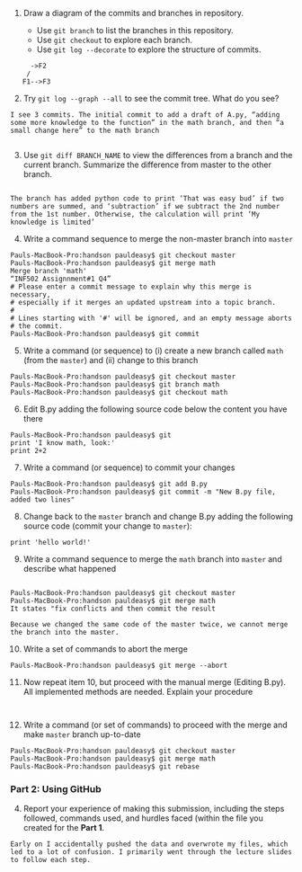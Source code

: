 
1. Draw a diagram of the commits and branches in repository.

    - Use `git branch` to list the branches in this repository.
    - Use `git checkout` to explore each branch.
    - Use `git log --decorate` to explore the structure of commits.

``` 
     ->F2			
    / 
   F1-->F3
```		

2. Try `git log --graph --all` to see the commit tree. What do you see?
```
I see 3 commits. The initial commit to add a draft of A.py, “adding some more knowledge to the function” in the math branch, and then “a small change here” to the math branch


```

3. Use `git diff BRANCH_NAME` to view the differences from a branch and the current branch.
   Summarize the difference from master to the other branch.

```

The branch has added python code to print ‘That was easy bud’ if two numbers are summed, and ‘subtraction’ if we subtract the 2nd number from the 1st number. Otherwise, the calculation will print ‘My knowledge is limited’

```

4. Write a command sequence to merge the non-master branch into `master`

``` 
Pauls-MacBook-Pro:handson pauldeasy$ git checkout master
Pauls-MacBook-Pro:handson pauldeasy$ git merge math
Merge branch 'math'
“INF502 Assignnment#1 Q4”
# Please enter a commit message to explain why this merge is necessary,
# especially if it merges an updated upstream into a topic branch.
#
# Lines starting with '#' will be ignored, and an empty message aborts
# the commit.
Pauls-MacBook-Pro:handson pauldeasy$ git commit

```


5. Write a command (or sequence) to (i) create a new branch called `math` (from the `master`) 
and (ii) change to this branch

```
Pauls-MacBook-Pro:handson pauldeasy$ git checkout master
Pauls-MacBook-Pro:handson pauldeasy$ git branch math
Pauls-MacBook-Pro:handson pauldeasy$ git checkout math
```
   
6. Edit B.py adding the following source code below the content you have there
```
Pauls-MacBook-Pro:handson pauldeasy$ git
print 'I know math, look:'
print 2+2
```

7. Write a command (or sequence) to commit your changes
```
Pauls-MacBook-Pro:handson pauldeasy$ git add B.py
Pauls-MacBook-Pro:handson pauldeasy$ git commit -m "New B.py file, added two lines"

```

8. Change back to the `master` branch and change B.py adding the following source code (commit your change to `master`):
```
print 'hello world!'
```

9. Write a command sequence to merge the `math` branch into `master` and describe what happened
``` 

Pauls-MacBook-Pro:handson pauldeasy$ git checkout master
Pauls-MacBook-Pro:handson pauldeasy$ git merge math
It states "fix conflicts and then commit the result

Because we changed the same code of the master twice, we cannot merge the branch into the master.

```
   
10. Write a set of commands to abort the merge
```
Pauls-MacBook-Pro:handson pauldeasy$ git merge --abort

```
   
11. Now repeat item 10, but proceed with the manual merge (Editing B.py). All implemented methods are needed. Explain your procedure
```


```

12. Write a command (or set of commands) to proceed with the merge and make `master` branch up-to-date
```
Pauls-MacBook-Pro:handson pauldeasy$ git checkout master
Pauls-MacBook-Pro:handson pauldeasy$ git merge math
Pauls-MacBook-Pro:handson pauldeasy$ git rebase

```

### Part 2: Using GitHub

4. Report your experience of making this submission, including the steps followed, commands used, and hurdles faced (within the file you created for the **Part 1**.
```
Early on I accidentally pushed the data and overwrote my files, which led to a lot of confusion. I primarily went through the lecture slides to follow each step.

```






